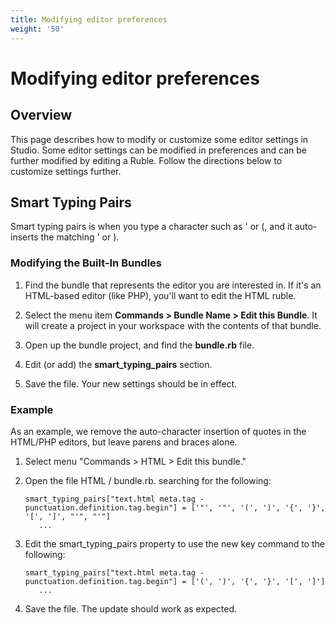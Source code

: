 ```yaml
---
title: Modifying editor preferences
weight: '50'
---
```


# Modifying editor preferences

## Overview

This page describes how to modify or customize some editor settings in Studio. Some editor settings can be modified in preferences and can be further modified by editing a Ruble. Follow the directions below to customize settings further.

## Smart Typing Pairs

Smart typing pairs is when you type a character such as ' or (, and it auto-inserts the matching ' or ).

### Modifying the Built-In Bundles

1. Find the bundle that represents the editor you are interested in. If it's an HTML-based editor (like PHP), you'll want to edit the HTML ruble.

2. Select the menu item **Commands > Bundle Name > Edit this Bundle**. It will create a project in your workspace with the contents of that bundle.

3. Open up the bundle project, and find the **bundle.rb** file.

4. Edit (or add) the **smart\_typing\_pairs** section.

5. Save the file. Your new settings should be in effect.

### Example

As an example, we remove the auto-character insertion of quotes in the HTML/PHP editors, but leave parens and braces alone.

1. Select menu "Commands > HTML > Edit this bundle."

2. Open the file HTML / bundle.rb. searching for the following:

    ```
    smart_typing_pairs["text.html meta.tag - punctuation.definition.tag.begin"] = ['"', '"', '(', ')', '{', '}', '[', ']', "'", "'"]
       ...
    ```

3. Edit the smart\_typing\_pairs property to use the new key command to the following:

    ```
    smart_typing_pairs["text.html meta.tag - punctuation.definition.tag.begin"] = ['(', ')', '{', '}', '[', ']']
       ...
    ```

4. Save the file. The update should work as expected.
